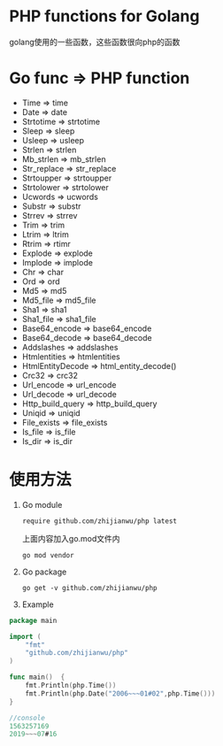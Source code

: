 # PHP functions for Golang
   golang使用的一些函数，这些函数很向php的函数
   
# Go func => PHP function

* Time => time
* Date => date
* Strtotime => strtotime
* Sleep => sleep
* Usleep => usleep
* Strlen => strlen
* Mb_strlen => mb_strlen
* Str_replace => str_replace
* Strtoupper => strtoupper
* Strtolower => strtolower
* Ucwords => ucwords
* Substr => substr
* Strrev => strrev
* Trim => trim
* Ltrim => ltrim
* Rtrim => rtimr
* Explode => explode
* Implode => implode
* Chr => char
* Ord => ord
* Md5 => md5
* Md5_file => md5_file
* Sha1 => sha1
* Sha1_file => sha1_file
* Base64_encode => base64_encode
* Base64_decode => base64_decode
* Addslashes => addslashes
* Htmlentities => htmlentities
* HtmlEntityDecode => html_entity_decode()
* Crc32 => crc32
* Url_encode => url_encode
* Url_decode => url_decode
* Http_build_query => http_build_query
* Uniqid => uniqid
* File_exists => file_exists
* Is_file => is_file
* Is_dir => is_dir

# 使用方法
1. Go module

    `require github.com/zhijianwu/php latest`

    上面内容加入go.mod文件内

    `go mod vendor`
2. Go package

    `go get -v github.com/zhijianwu/php`
    
3. Example

```go
package main

import (
	"fmt"
	"github.com/zhijianwu/php"
)

func main()  {
	fmt.Println(php.Time())
	fmt.Println(php.Date("2006~~~01#02",php.Time()))
}

//console
1563257169
2019~~~07#16
```